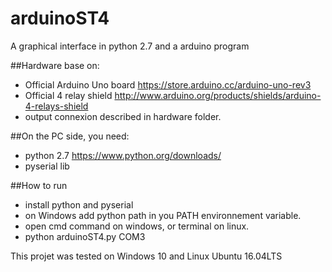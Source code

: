 # arduinoST4

A graphical interface in python 2.7 and a arduino program

##Hardware base on:
* Official Arduino Uno board https://store.arduino.cc/arduino-uno-rev3
* Official 4 relay shield http://www.arduino.org/products/shields/arduino-4-relays-shield
* output connexion described in hardware folder.

##On the PC side, you need:
* python 2.7  https://www.python.org/downloads/
* pyserial lib

##How to run
* install python and pyserial
* on Windows add python path in you PATH environnement variable.
* open cmd command on windows, or terminal on linux.
* python arduinoST4.py COM3

This projet was tested on Windows 10 and Linux Ubuntu 16.04LTS

